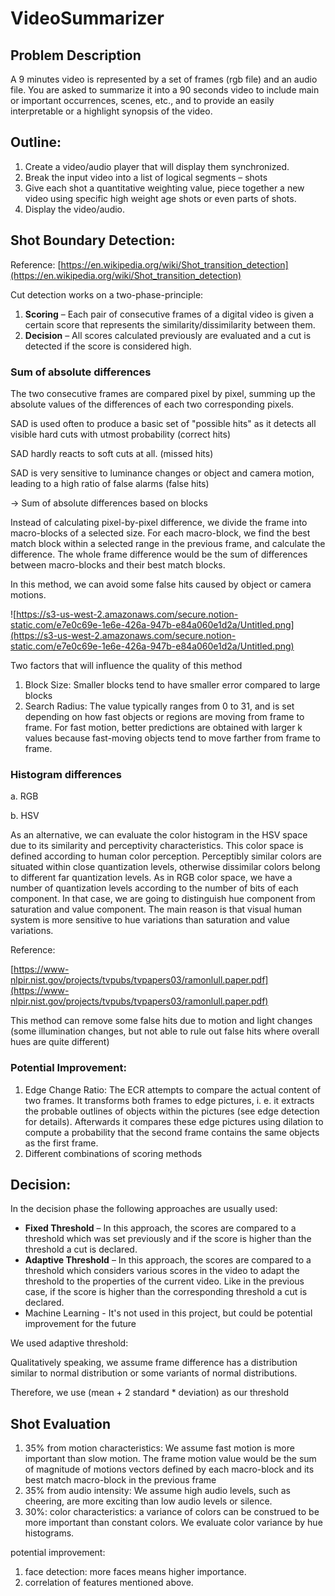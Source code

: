 # VideoSummarizer

## Problem Description

A 9 minutes video is represented by a set of frames (rgb file) and an audio file. You are asked to summarize it into a 90 seconds video to include main or important occurrences, scenes, etc., and to provide an easily interpretable or a highlight synopsis of the video.

## Outline:

1. Create a video/audio player that will display them synchronized.
2. Break the input video into a list of logical segments – shots
3. Give each shot a quantitative weighting value, piece together a new video using specific high weight age shots or even parts of shots.
4. Display the video/audio.

## Shot Boundary Detection:

Reference:  [https://en.wikipedia.org/wiki/Shot_transition_detection](https://en.wikipedia.org/wiki/Shot_transition_detection)

Cut detection works on a two-phase-principle:

1. **Scoring** – Each pair of consecutive frames of a digital video is given a certain score that represents the similarity/dissimilarity between them.
2. **Decision** – All scores calculated previously are evaluated and a cut is detected if the score is considered high.

### Sum of absolute differences

The two consecutive frames are compared pixel by pixel, summing up the absolute values of the differences of each two corresponding pixels. 

SAD is used often to produce a basic set of "possible hits" as it detects all visible hard cuts with utmost probability (correct hits)

SAD hardly reacts to soft cuts at all. (missed hits)

SAD is very sensitive to luminance changes or object and camera motion, leading to a high ratio of false alarms (false hits)

→ Sum of absolute differences based on blocks

Instead of calculating pixel-by-pixel difference, we divide the frame into macro-blocks of a selected size. For each macro-block, we find the best match block within a selected range in the previous frame, and calculate the difference. The whole frame difference would be the sum of differences between macro-blocks and their best match blocks.

In this method, we can avoid some false hits caused by object or camera motions.

![https://s3-us-west-2.amazonaws.com/secure.notion-static.com/e7e0c69e-1e6e-426a-947b-e84a060e1d2a/Untitled.png](https://s3-us-west-2.amazonaws.com/secure.notion-static.com/e7e0c69e-1e6e-426a-947b-e84a060e1d2a/Untitled.png)

Two factors that will influence the quality of this method

1. Block Size: Smaller blocks tend to have smaller error compared to large blocks
2. Search Radius: The value typically ranges from 0 to 31, and is set depending on how fast objects or regions are moving from frame to frame. For fast motion, better predictions are obtained with larger k values because fast-moving objects tend to move farther from frame to frame.

### Histogram differences

a. RGB 

b. HSV 

As an alternative, we can evaluate the color histogram in the HSV space due to its similarity and perceptivity characteristics. This color space is defined according to human color perception. Perceptibly similar colors are situated within close quantization levels, otherwise dissimilar colors belong to different far quantization levels.  As in RGB color space, we have a number of quantization levels according to the number of bits of each component. In that case, we are going to distinguish hue component from saturation and value component. The main reason is that visual human system is more sensitive to hue variations than saturation and value variations. 

Reference: 

[https://www-nlpir.nist.gov/projects/tvpubs/tvpapers03/ramonlull.paper.pdf](https://www-nlpir.nist.gov/projects/tvpubs/tvpapers03/ramonlull.paper.pdf)

This method can remove some false hits due to motion and light changes (some illumination changes, but not able to rule out false hits where overall hues are quite different)

### Potential Improvement:

1. Edge Change Ratio: The ECR attempts to compare the actual content of two frames. It transforms both frames to edge pictures, i. e. it extracts the probable outlines of objects within the pictures (see edge detection for details). Afterwards it compares these edge pictures using dilation to compute a probability that the second frame contains the same objects as the first frame.
2. Different combinations of scoring methods

## Decision:

In the decision phase the following approaches are usually used:

- **Fixed Threshold** – In this approach, the scores are compared to a threshold which was set previously and if the score is higher than the threshold a cut is declared.
- **Adaptive Threshold** – In this approach, the scores are compared to a threshold which considers various scores in the video to adapt the threshold to the properties of the current video. Like in the previous case, if the score is higher than the corresponding threshold a cut is declared.
- Machine Learning - It's not used in this project, but could be potential improvement for the future

We used adaptive threshold:

Qualitatively speaking, we assume frame difference has a distribution similar to normal distribution or some variants of normal distributions.

Therefore, we use (mean + 2 standard * deviation) as our threshold

## Shot Evaluation

1. 35% from motion characteristics: We assume fast motion is more important than slow motion. The frame motion value would be the sum of magnitude of motions vectors defined by each macro-block and its best match macro-block in the previous frame
2. 35% from audio intensity: We assume high audio levels, such as cheering, are more exciting than low audio levels or silence. 
3. 30%: color characteristics: a variance of colors can be construed to be more important than constant colors.  We evaluate color variance by hue histograms. 

potential improvement:

1. face detection: more faces means higher importance.
2. correlation of features mentioned above.

